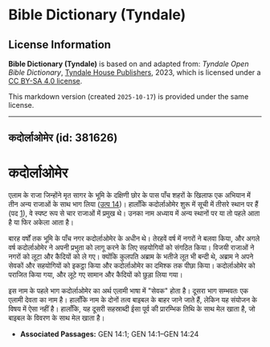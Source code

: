 # Bible Dictionary (Tyndale)

## License Information

**Bible Dictionary (Tyndale)** is based on and adapted from: _Tyndale Open Bible Dictionary_, [Tyndale House Publishers](https://tyndaleopenresources.com/), 2023, which is licensed under a [CC BY-SA 4.0 license](https://creativecommons.org/licenses/by-sa/4.0/legalcode.en).

This markdown version (created `2025-10-17`) is provided under the same license.



--------------------------------

## कदोर्लाओमेर (id: 381626)

कदोर्लाओमेर
===========

एलाम के राजा जिन्होंने मृत सागर के भूमि के दक्षिणी छोर के पास पाँच शहरों के खिलाफ एक अभियान में तीन अन्य राजाओं के साथ भाग लिया ([उत्प 14](https://ref.ly/Gen14:1-Gen14:24))। हालाँकि कदोर्लाओमेर शुरू में सूची में तीसरे स्थान पर हैं (पद [1](https://ref.ly/Gen14:1)), वे स्पष्ट रूप से चार राजाओं में प्रमुख थे। उनका नाम अध्याय में अन्य स्थानों पर या तो पहले आता है या फिर अकेला आता है।

बारह वर्षों तक भूमि के पाँच नगर कदोर्लाओमेर के अधीन थे। तेरहवें वर्ष में नगरों ने बलवा किया, और अगले वर्ष कदोर्लाओमेर ने अपनी प्रभुता को लागू करने के लिए सहयोगियों को संगठित किया। विजयी राजाओं ने नगरों को लूटा और कैदियों को ले गए। क्योंकि कुलपति अब्राम के भतीजे लूत भी बन्दी थे, अब्राम ने अपने सेवकों और सहयोगियों को इकट्ठा किया और कदोर्लाओमेर का दमिश्क तक पीछा किया। कदोर्लाओमेर को पराजित किया गया, और लूटे गए सामान और कैदियों को छुड़ा लिया गया।

इस नाम के पहले भाग कदोर्लाओमेर का अर्थ एलामी भाषा में "सेवक" होता है। दूसरा भाग सम्भवतः एक एलामी देवता का नाम है। हालाँकि नाम के दोनों तत्व बाइबल के बाहर जाने जाते हैं, लेकिन यह संयोजन के विषय में ऐसा नहीं है। हालाँकि, यह दूसरी सहस्राब्दी ईसा पूर्व की प्रारम्भिक तिथि के साथ मेल खाता है, जो बाइबल के विवरण के साथ मेल खाता है।

* **Associated Passages:** GEN 14:1; GEN 14:1–GEN 14:24

